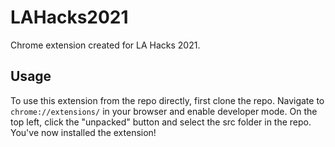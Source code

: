 # LAHacks2021

Chrome extension created for LA Hacks 2021.

## Usage

To use this extension from the repo directly, first clone the repo. Navigate to `chrome://extensions/` in your browser and enable developer mode. On the top left, click the "unpacked" button and select the src folder in the repo. You've now installed the extension!
